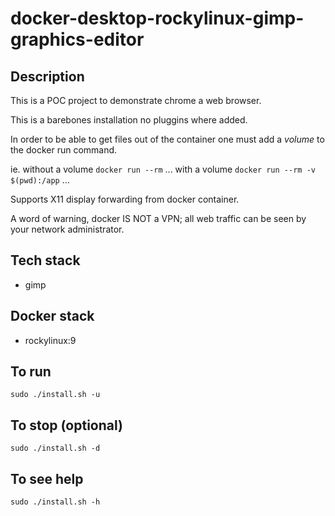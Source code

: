 # docker-desktop-rockylinux-gimp-graphics-editor

## Description
This is a POC project to demonstrate chrome a web browser.

This is a barebones installation no pluggins where added.

In order to be able to get files out of the container one must add a *volume* to the docker run command.

ie.
without a volume
`docker run --rm` ...
with a volume
`docker run --rm -v $(pwd):/app` ...

Supports X11 display forwarding from docker container.

A word of warning, docker IS NOT a VPN; all web traffic can be seen by your network administrator.

## Tech stack
- gimp

## Docker stack
- rockylinux:9

## To run
`sudo ./install.sh -u`

## To stop (optional)
`sudo ./install.sh -d`

## To see help
`sudo ./install.sh -h`